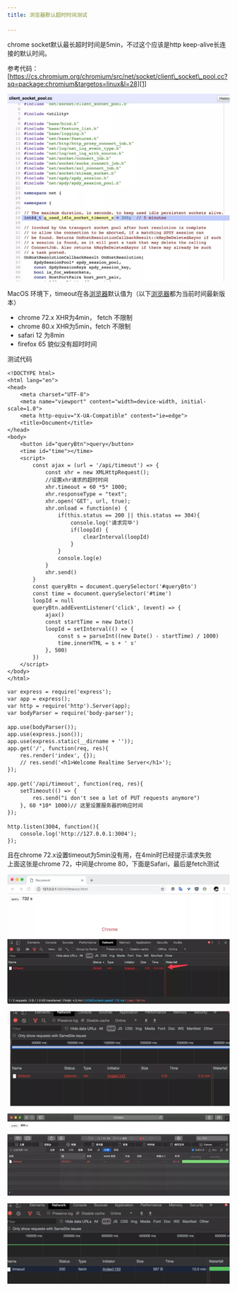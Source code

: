 ```yaml
---
title: 浏览器默认超时时间测试

---
```

chrome socket默认最长超时时间是5min，不过这个应该是http keep-alive长连接的默认时间。</article> <article class="article fmt my-3 parsedText">参考代码：[https://cs.chromium.org/chromium/src/net/socket/client\_socket\_pool.cc?sq=package:chromium&targetos=linux&l=28][1]

![](/images/posts/2023-01-02-20-52-52.png)

MacOS 环境下，timeout在各[浏览器](https://www.w3cdoc.com)默认值为（以下[浏览器](https://www.w3cdoc.com)都为当前时间最新版本）

* chrome 72.x XHR为4min， fetch 不限制
* chrome 80.x XHR为5min，fetch 不限制
* safari 12 为8min
* firefox 65 貌似没有超时时间

测试代码

```
<!DOCTYPE html>
<html lang="en">
<head>
    <meta charset="UTF-8">
    <meta name="viewport" content="width=device-width, initial-scale=1.0">
    <meta http-equiv="X-UA-Compatible" content="ie=edge">
    <title>Document</title>
</head>
<body>
    <button id="queryBtn">query</button>
    <time id="time"></time>
    <script>
        const ajax = (url = '/api/timeout') => {
            const xhr = new XMLHttpRequest();
            //设置xhr请求的超时时间
            xhr.timeout = 60 *5* 1000;
            xhr.responseType = "text";
            xhr.open('GET', url, true);
            xhr.onload = function(e) {
                if(this.status == 200 || this.status == 304){
                    console.log('请求完毕')
                    if(loopId) {
                        clearInterval(loopId)
                    }
                }
                console.log(e)
            }
            xhr.send()
        }
        const queryBtn = document.querySelector('#queryBtn')
        const time = document.querySelector('#time')
        loopId = null
        queryBtn.addEventListener('click', (event) => {
            ajax()
            const startTime = new Date()
            loopId = setInterval(() => {
                const s = parseInt((new Date() - startTime) / 1000)
                time.innerHTML = s + ' s'
            }, 500)
        })
    </script>
</body>
</html>
```

```
var express = require('express');
var app = express();
var http = require('http').Server(app);
var bodyParser = require('body-parser');

app.use(bodyParser());
app.use(express.json());
app.use(express.static(__dirname + ''));
app.get('/', function(req, res){
    res.render('index', {});
    // res.send('<h1>Welcome Realtime Server</h1>');
});

app.get('/api/timeout', function(req, res){
    setTimeout(() => {
        res.send("i don't see a lot of PUT requests anymore")
    }, 60 *10* 1000)// 这里设置服务器的响应时间
});

http.listen(3004, function(){
    console.log('http://127.0.0.1:3004');
});
```

且在chrome 72.x设置timeout为5min没有用，在4min时已经提示请求失败  
上面这张是chrome 72，中间是chrome 80，下面是Safari，最后是fetch测试

![](/images/posts/2023-01-02-20-53-21.png)

![](/images/posts/2023-01-02-20-53-41.png)

![](/images/posts/2023-01-02-20-53-55.png)

![](/images/posts/2023-01-02-20-54-01.png)

 [1]: https://cs.chromium.org/chromium/src/net/socket/client_socket_pool.cc?sq=package:chromium&targetos=linux&l=28
